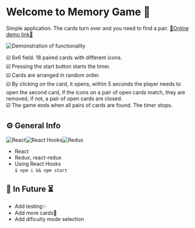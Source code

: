 # Welcome to Memory Game 🧠
Simple application. The cards turn over and you need to find a pair. <a href="https://memory-game-v01.herokuapp.com/">:link:Online demo link:link:</a>

![Demonstration of functionality](https://i.ibb.co/1qTzmnd/Peek-2021-09-06-00-08.gif)

:ballot_box_with_check:  6x6 field. 18 paired cards with different icons.<br/>
:ballot_box_with_check: Pressing the start button starts the timer.<br/>
:ballot_box_with_check: Cards are arranged in random order.<br/>
:ballot_box_with_check: By clicking on the card, it opens, within 5 seconds the player needs to open the second card, if the icons on a pair of open cards match, they are removed, if not, a pair of open cards are closed.<br/>
:ballot_box_with_check: The game ends when all pairs of cards are found. The timer stops.<br/>
## ⚙️ General Info
![React](https://img.shields.io/badge/React-20232A?style=for-the-badge&logo=react&logoColor=61DAFB)![React Hooks](https://img.shields.io/badge/React_Hooks-778899?style=for-the-badge&logo=react&logoColor=61DAFB)![Redux](https://img.shields.io/badge/Redux-593D88?style=for-the-badge&logo=redux&logoColor=white)
 - React
 - Redux, react-redux
 - Using React Hooks<br/>
`$ npm i && npm start`
## 🔮 In Future ⏳
 - Add testing✨
 - Add more cards📑
 - Add dificulty mode selection

